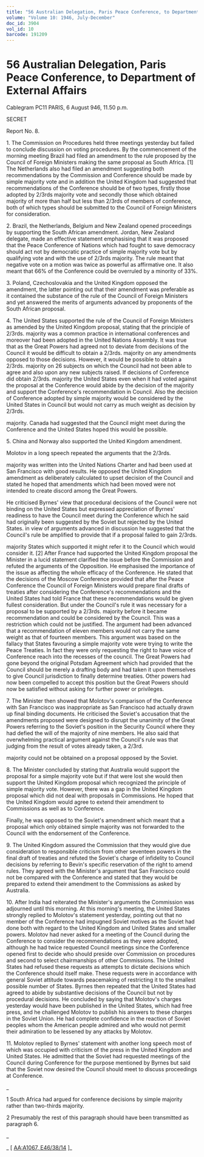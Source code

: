 ```yaml
---
title: "56 Australian Delegation, Paris Peace Conference, to Department of External Affairs"
volume: "Volume 10: 1946, July-December"
doc_id: 3904
vol_id: 10
barcode: 191209
---
```


# 56 Australian Delegation, Paris Peace Conference, to Department of External Affairs

Cablegram PC11 PARIS, 6 August 946, 11.50 p.m.

SECRET

Report No. 8.

1\. The Commission on Procedures held three meetings yesterday but failed to conclude discussion on voting procedures. By the commencement of the morning meeting Brazil had filed an amendment to the rule proposed by the Council of Foreign Ministers making the same proposal as South Africa. [1] The Netherlands also had filed an amendment suggesting both recommendations by the Commission and Conference should be made by simple majority vote and in addition the United Kingdom had suggested that recommendations of the Conference should be of two types, firstly those adopted by 2/3rds majority vote and secondly those which obtained majority of more than half but less than 2/3rds of members of conference, both of which types should be submitted to the Council of Foreign Ministers for consideration.

2\. Brazil, the Netherlands, Belgium and New Zealand opened proceedings by supporting the South African amendment. Jordan, New Zealand delegate, made an effective statement emphasising that it was proposed that the Peace Conference of Nations which had fought to save democracy should act not by democratic practice of simple majority vote but by qualifying vote and with the use of 2/3rds majority. The rule meant that negative vote on a motion was twice as powerful as affirmative one. It also meant that 66% of the Conference could be overruled by a minority of 33%.

3\. Poland, Czechoslovakia and the United Kingdom opposed the amendment, the latter pointing out that their amendment was preferable as it contained the substance of the rule of the Council of Foreign Ministers and yet answered the merits of arguments advanced by proponents of the South African proposal.

4\. The United States supported the rule of the Council of Foreign Ministers as amended by the United Kingdom proposal, stating that the principle of 2/3rds. majority was a common practice in international conferences and moreover had been adopted in the United Nations Assembly. It was true that as the Great Powers had agreed not to deviate from decisions of the Council it would be difficult to obtain a 2/3rds. majority on any amendments opposed to those decisions. However, it would be possible to obtain a 2/3rds. majority on 26 subjects on which the Council had not been able to agree and also upon any new subjects raised. If decisions of Conference did obtain 2/3rds. majority the United States even when it had voted against the proposal at the Conference would abide by the decision of the majority and support the Conference's recommendation in Council. Also the decision of Conference adopted by simple majority would be considered by the United States in Council but would not carry as much weight as decision by 2/3rds.

majority. Canada had suggested that the Council might meet during the Conference and the United States hoped this would be possible.

5\. China and Norway also supported the United Kingdom amendment.

Molotov in a long speech repeated the arguments that the 2/3rds.

majority was written into the United Nations Charter and had been used at San Francisco with good results. He opposed the United Kingdom amendment as deliberately calculated to upset decision of the Council and stated he hoped that amendments which had been moved were not intended to create discord among the Great Powers.

He criticised Byrnes' view that procedural decisions of the Council were not binding on the United States but expressed appreciation of Byrnes' readiness to have the Council meet during the Conference which he said had originally been suggested by the Soviet but rejected by the United States. in view of arguments advanced in discussion he suggested that the Council's rule be amplified to provide that if a proposal failed to gain 2/3rds.

majority States which supported it might refer it to the Council which would consider it. [2] After France had supported the United Kingdom proposal the Minister in a lucid statement clarified the issue before the Commission and refuted the arguments of the Opposition. He emphasised the importance of the issue as affecting the whole efficacy of the Conference. He stated that the decisions of the Moscow Conference provided that after the Peace Conference the Council of Foreign Ministers would prepare final drafts of treaties after considering the Conference's recommendations and the United States had told France that these recommendations would be given fullest consideration. But under the Council's rule it was necessary for a proposal to be supported by a 2/3rds. majority before it became recommendation and could be considered by the Council. This was a restriction which could not be justified. The argument had been advanced that a recommendation of eleven members would not carry the same weight as that of fourteen members. This argument was based on the fallacy that States favouring a simple majority vote were trying to write the Peace Treaties. In fact they were only requesting the right to have voice of Conference reach into the recesses of the council. The Great Powers had gone beyond the original Potsdam Agreement which had provided that the Council should be merely a drafting body and had taken it upon themselves to give Council jurisdiction to finally determine treaties. Other powers had now been compelled to accept this position but the Great Powers should now be satisfied without asking for further power or privileges.

7\. The Minister then showed that Molotov's comparison of the Conference with San Francisco was inappropriate as San Francisco had actually drawn up final binding documents. He criticised the Soviet's accusation that the amendments proposed were designed to disrupt the unanimity of the Great Powers referring to the Soviet's position in the Security Council where they had defied the will of the majority of nine members. He also said that overwhelming practical argument against the Council's rule was that judging from the result of votes already taken, a 2/3rd.

majority could not be obtained on a proposal opposed by the Soviet.

8\. The Minister concluded by stating that Australia would support the proposal for a simple majority vote but if that were lost she would then support the United Kingdom proposal which recognized the principle of simple majority vote. However, there was a gap in the United Kingdom proposal which did not deal with proposals in Commissions. He hoped that the United Kingdom would agree to extend their amendment to Commissions as well as to Conference.

Finally, he was opposed to the Soviet's amendment which meant that a proposal which only obtained simple majority was not forwarded to the Council with the endorsement of the Conference.

9\. The United Kingdom assured the Commission that they would give due consideration to responsible criticism from other seventeen powers in the final draft of treaties and refuted the Soviet's charge of infidelity to Council decisions by referring to Bevin's specific reservation of the right to amend rules. They agreed with the Minister's argument that San Francisco could not be compared with the Conference and stated that they would be prepared to extend their amendment to the Commissions as asked by Australia.

10\. After India had reiterated the Minister's arguments the Commission was adjourned until this morning. At this morning's meeting, the United States strongly replied to Molotov's statement yesterday, pointing out that no member of the Conference had impugned Soviet motives as the Soviet had done both with regard to the United Kingdom and United States and smaller powers. Molotov had never asked for a meeting of the Council during the Conference to consider the recommendations as they were adopted, although he had twice requested Council meetings since the Conference opened first to decide who should preside over Commission on procedures and second to select chairmanships of other Commissions. The United States had refused these requests as attempts to dictate decisions which the Conference should itself make. These requests were in accordance with general Soviet attitude towards peacemaking of restricting it to the smallest possible number of States. Byrnes then repeated that the United States had agreed to abide by substantive decisions of the Council but not by procedural decisions. He concluded by saying that Molotov's charges yesterday would have been published in the United States, which had free press, and he challenged Molotov to publish his answers to these charges in the Soviet Union. He had complete confidence in the reaction of Soviet peoples whom the American people admired and who would not permit their admiration to be lessened by any attacks by Molotov.

11\. Molotov replied to Byrnes' statement with another long speech most of which was occupied with criticism of the press in the United Kingdom and United States. He admitted that the Soviet had requested meetings of the Council during Conference for the purpose mentioned by Byrnes but said that the Soviet now desired the Council should meet to discuss proceedings at Conference.

_

1 South Africa had argued for conference decisions by simple majority rather than two-thirds majority.

2 Presumably the rest of this paragraph should have been transmitted as paragraph 6.

_

_ [ [AA:A1067, E46/38/14](http://www.naa.gov.au/cgi-bin/Search?O=I&Number=191209) ]_
